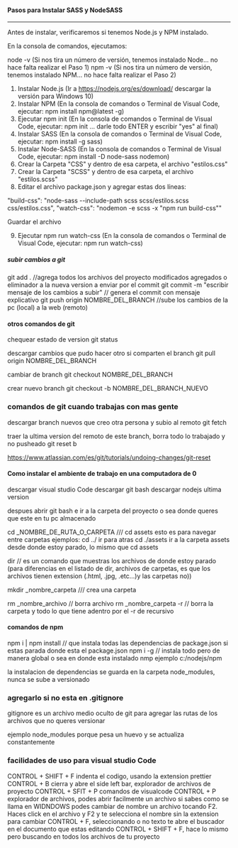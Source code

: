 #### Pasos para Instalar SASS y NodeSASS
-----------------------------------
Antes de instalar, verificaremos si tenemos Node.js y NPM instalado.

En la consola de comandos, ejecutamos:

node -v (Si nos tira un número de versión, tenemos instalado Node... no hace falta realizar el Paso 1)
npm -v (Si nos tira un número de versión, tenemos instalado NPM... no hace falta realizar el Paso 2)

1. Instalar Node.js (Ir a https://nodejs.org/es/download/ descargar la versión para Windows 10)
2. Instalar NPM (En la consola de comandos o Terminal de Visual Code, ejecutar: npm install npm@latest -g)
3. Ejecutar npm init (En la consola de comandos o Terminal de Visual Code, ejecutar: npm init ... darle todo ENTER y escribir "yes" al final)
4. Instalar SASS (En la consola de comandos o Terminal de Visual Code, ejecutar: npm install -g sass)
5. Instalar Node-SASS (En la consola de comandos o Terminal de Visual Code, ejecutar: npm install -D node-sass nodemon)
6. Crear la Carpeta "CSS" y dentro de esa carpeta, el archivo "estilos.css"
7. Crear la Carpeta "SCSS" y dentro de esa carpeta, el archivo "estilos.scss"
8. Editar el archivo package.json y agregar estas dos líneas:

"build-css": "node-sass --include-path scss scss/estilos.scss css/estilos.css",
"watch-css": "nodemon -e scss -x \"npm run build-css\""

Guardar el archivo

9. Ejecutar npm run watch-css (En la consola de comandos o Terminal de Visual Code, ejecutar: npm run watch-css)



##### subir cambios a git ####

git add .               //agrega todos los archivos del proyecto modificados agregados o eliminador a la nueva version a enviar por el commit
git commit -m "escribir mensaje de los cambios a subir" // genera el commit con mensaje explicativo
git push origin NOMBRE_DEL_BRANCH //sube los cambios de la pc (local) a la web (remoto)

#### otros comandos de git
chequear estado de version
git status

descargar cambios que pudo hacer otro si comparten el branch
git pull origin NOMBRE_DEL_BRANCH

cambiar de branch
git checkout NOMBRE_DEL_BRANCH

crear nuevo branch
git checkout -b NOMBRE_DEL_BRANCH_NUEVO

### comandos de git cuando trabajas con mas gente

descargar branch nuevos que creo otra persona y subio al remoto
git fetch

traer la ultima version del remoto de este branch, borra todo lo trabajado y no pusheado
git reset b

https://www.atlassian.com/es/git/tutorials/undoing-changes/git-reset




#### Como instalar el ambiente de trabajo en una computadora de 0 

descargar visual studio Code
descargar git bash
descargar nodejs ultima version

despues abrir git bash e ir a la carpeta del proyecto o sea donde queres que este en tu pc almacenado

cd _NOMBRE_DE_RUTA_O_CARPETA /// cd assets esto es para navegar entre carpetas
ejemplos: cd ../  ir para atras cd ./assets ir a la carpeta assets desde donde estoy parado, lo mismo que cd assets

dir // es un comando que muestras los archivos de donde estoy parado
(para diferencias en el listado de dir, archivos de carpetas, es que los archivos tienen extension (.html, .jpg, .etc...)y las carpetas no))

mkdir _nombre_carpeta /// crea una carpeta

rm _nombre_archivo // borra archivo
rm _nombre_carpeta -r // borra la carpeta y todo lo que tiene adentro por el -r de recursivo

#### comandos de npm
npm i | npm install // que instala todas las dependencias de package.json si estas parada donde esta el package.json
npm i -g // instala todo pero de manera global o sea en donde esta instalado nmp ejemplo c:/nodejs/npm

la instalacion de dependencias se guarda en la carpeta node_modules, nunca se sube a versionado

### agregarlo si no esta en .gitignore
gitignore es un archivo medio oculto de git para agregar las rutas de los archivos que no queres versionar

ejemplo node_modules porque pesa un huevo y se actualiza constantemente


### facilidades de uso para visual studio Code
CONTROL + SHIFT + F indenta el codigo, usando la extension prettier
CONTROL + B cierra y abre el side left bar, explorador de archivos de proyecto
CONTROL + SFIT + P comandos de visualcode
CONTROL + P explorador de archivos, podes abrir facilmente un archivo si sabes como se llama
en WIDNDOWS podes cambiar de nombre un archivo tocando F2. Haces click en el archivo y F2 y te selecciona el nombre sin la extension para cambiar
CONTROL + F, seleccionando o no texto te abre el buscador en el documento que estas editando
CONTROL + SHIFT + F, hace lo mismo pero buscando en todos los archivos de tu proyecto
